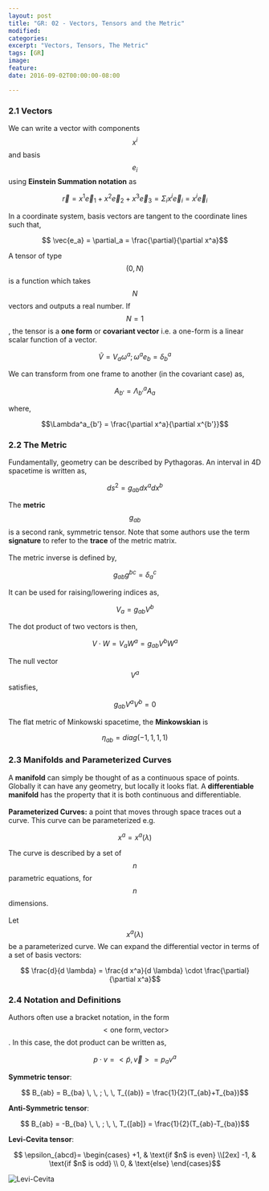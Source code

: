 ```yaml
---
layout: post
title: "GR: 02 - Vectors, Tensors and the Metric"
modified:
categories:
excerpt: "Vectors, Tensors, The Metric"
tags: [GR]
image:
feature:
date: 2016-09-02T00:00:00-08:00

---
```


### 2.1 Vectors

We can write a vector with components $$ x^i$$ and basis $$ e_i$$ using **Einstein Summation notation** as

$$ \vec{r} = x^1 \vec{e}_1 + x^2 \vec{e}_2 + x^3 \vec{e}_3 = \Sigma_i x^i \vec{e}_i = x^i \vec{e}_i $$

In a coordinate system, basis vectors are tangent to the coordinate lines such that,

$$ \vec{e_a} = \partial_a = \frac{\partial}{\partial x^a}$$

A tensor of type $$ (0,N) $$ is a function which takes $$ N $$ vectors and outputs a real number. If $$ N=1$$, the tensor is a **one form** or **covariant vector** i.e. a one-form is a linear scalar function of a vector.

$$ \tilde V = V_a \omega^a ; \omega^a e_b = \delta_b^a$$

We can transform from one frame to another (in the covariant case) as,

$$ A_{b'} = \Lambda^a_{b'} A_a $$

where,


$$\Lambda^a_{b'} = \frac{\partial x^a}{\partial x^{b'}}$$

### 2.2 The Metric

Fundamentally, geometry can be described by Pythagoras. An interval in 4D spacetime is written as,

$$ ds^2 = g_{ab} dx^a dx^b$$

The **metric** $$ g_{ab}$$ is a second rank, symmetric tensor. Note that some authors use the term **signature** to refer to the **trace** of the metric matrix. <br> <br> The metric inverse is defined by,

$$ g_{ab} g^{bc} = \delta_a^c$$

It can be used for raising/lowering indices as,

$$ V_a = g_{ab} V^b$$

The dot product of two vectors is then,

$$ V \cdot W =V_a W^a = g_{ab} V^b W^a$$

The null vector $$ V^a$$ satisfies,

$$ g_{ab} V^a V^b = 0$$

The flat metric of Minkowski spacetime, the **Minkowskian** is

$$ \eta_{ab} = diag(-1,1,1,1) $$


### 2.3 Manifolds and Parameterized Curves

A **manifold** can simply be thought of as a continuous space of points. Globally it can have any geometry, but locally it looks flat. A **differentiable manifold** has the property that it is both continuous and differentiable. <br> <br> **Parameterized Curves:** a point that moves through space traces out a curve. This curve can be parameterized e.g.

$$ x^a = x^a(\lambda)$$

The curve is described by a set of $$ n$$ parametric equations, for $$ n$$ dimensions. <br> <br> Let $$ x^a(\lambda)$$ be a parameterized curve. We can expand the differential vector in terms of a set of basis vectors:

$$ \frac{d}{d \lambda} = \frac{d x^a}{d \lambda} \cdot \frac{\partial}{\partial x^a}$$

### 2.4 Notation and Definitions

Authors often use a bracket notation, in the form $$ <\text{one form}, \text{vector}>$$. In this case, the dot product can be written as,

$$ p \cdot v = <\tilde p, \vec{v}> = p_a v^a $$

**Symmetric tensor**:

$$ B_{ab} = B_{ba} \, \, ; \, \, T_{(ab)} = \frac{1}{2}(T_{ab}+T_{ba})$$

**Anti-Symmetric tensor**:

$$ B_{ab} = -B_{ba} \, \, ; \, \, T_{[ab]} = \frac{1}{2}(T_{ab}-T_{ba})$$

**Levi-Cevita tensor**:

$$ \epsilon_{abcd}=
\begin{cases}
+1,  & \text{if $n$ is even} \\[2ex]
-1, & \text{if $n$ is odd} \\
0, & \text{else}
\end{cases}$$

![Levi-Cevita](https://upload.wikimedia.org/wikipedia/commons/thumb/5/50/Permutation_indices_3d_numerical.svg/388px-Permutation_indices_3d_numerical.svg.png)
